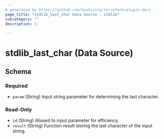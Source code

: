 ```yaml
---
# generated by https://github.com/hashicorp/terraform-plugin-docs
page_title: "stdlib_last_char Data Source - stdlib"
subcategory: ""
description: |-
  
---
```


# stdlib_last_char (Data Source)





<!-- schema generated by tfplugindocs -->
## Schema

### Required

- `param` (String) Input string parameter for determining the last character.

### Read-Only

- `id` (String) Aliased to input parameter for efficiency.
- `result` (String) Function result storing the last character of the input string.


